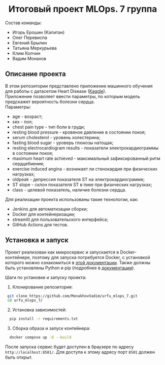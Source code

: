 <div align="center">
  
# Итоговый проект MLOps. 7 группа
  
</div>
  
Состав команды:  
 - Игорь Ерошин (Капитан)
 - Олег Перевиспа
 - Евгений Брылин
 - Татьяна Меркурьева
 - Клим Колчин
 - Вадим Монахов  

## Описание проекта
В этом репозитории представлено приложение машинного обучения для работы с датасетом Heart Disease ([Kaggle](https://www.kaggle.com/datasets/mexwell/heart-disease-dataset/data)).  
Приложение позволяет ввести параметры, по которым модель предскажет вероятность болезни сердца.  
Параметры:  
 - age - возраст;
 - sex - пол;
 - chest pain type - тип боли в груди;
 - resting blood pressure - кровяное давление в состоянии покоя;
 - serum cholesterol - уровень холестерина;
 - fasting blood sugar - уроверь глюкозы натощак;
 - resting electrocardiogram results - показатели электрокардиограммы в состоянии покоя;
 - maximum heart rate achieved - максимальный зафиксированный ритм сердцебиения;
 - exercise induced angina - возникает ли стенокардия при физических нагрузках;
 - oldpeak - депрессия показателя ST на электрокардиограмме;
 - ST slope - склон показателя ST в пике при физических нагрузках;
 - class - целевой показатель, наличие болезни сердца.  
  
Для реализации проекта использованы такие технологии, как:
 - Jenkins для автоматизации сборки;
 - Docker для контейнеризации;
 - streamlit для пользовательского интерфейса;
 - GitHub Actions для тестов.
## Установка и запуск

Проект реализован как микросервис и запускается в Docker-контейнере, поэтому для запуска потребуется Docker, с установкой которого можно ознакомиться в [этой документации](https://docs.docker.com/). Также должны быть установлены Python и pip (подробнее в [документации](https://docs.python.org/3/)).
  
Шаги по установке и запуску проекта:  
1. Клонирование репозитория:  
  
 ```bash
  git clone https://github.com/MonakhovVadim/urfu_mlops_7.git
  cd urfu_mlops_7/
```  
2. Установка зависимостей:  
  
```bash
  pip install -r requirements.txt
```
    
3. Сборка образа и запуск контейнера:  
  
```bash
  docker compose up -d --build
```

После запуска сервис будет доступен в браузере по адресу ```http://localhost:8501/```. Для доступа к этому адресу порт ```8501``` должен быть открыт.
